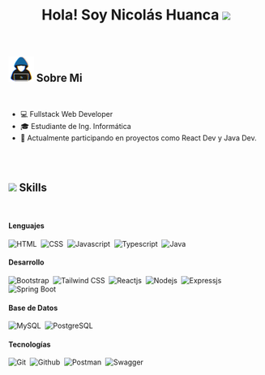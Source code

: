  <h1 align="center"><b>Hola! Soy Nicolás Huanca </b><img src="https://media.giphy.com/media/hvRJCLFzcasrR4ia7z/giphy.gif" width="35"></h1>

<br>

## <img src="https://github.com/0xAbdulKhalid/0xAbdulKhalid/raw/main/assets/mdImages/about_me.gif" width="50px"><b> Sobre Mi</b>

<br>

- 💻 Fullstack Web Developer
- 🎓 Estudiante de Ing. Informática
- 🚀 Actualmente participando en proyectos como React Dev y Java Dev.

<br><br>

## <img src="https://media2.giphy.com/media/QssGEmpkyEOhBCb7e1/giphy.gif?cid=ecf05e47a0n3gi1bfqntqmob8g9aid1oyj2wr3ds3mg700bl&rid=giphy.gif" width="25"><b> Skills</b>

<br>
<!-- <p align="center">
  <a href="https://skillicons.dev">
    <img src="https://skillicons.dev/icons?i=figma,html,css,js,typescript,react,nodejs,express,bootstrap,tailwind,py,java,mysql,git,github,postman,vscode" />
  </a>
</p> -->

#### Lenguajes

![HTML](https://img.shields.io/badge/-HTML-E34F26?style=flat&logo=html5&logoColor=white)&nbsp;
![CSS](https://img.shields.io/badge/-CSS-1572B6?style=flat&logo=css3&logoColor=white)&nbsp;
![Javascript](https://img.shields.io/badge/-JavaScript-F7DF1E?style=flat&logo=javascript&logoColor=black)&nbsp;
![Typescript](https://img.shields.io/badge/-TypeScript-3178C6?style=flat&logo=typescript&logoColor=white)&nbsp;
![Java](https://img.shields.io/badge/-Java-007396?style=flat&logo=java&logoColor=white)&nbsp;

<!--![Python](https://img.shields.io/badge/-Python-05122A?style=flat&logo=python)&nbsp; -->

#### Desarrollo
![Bootstrap](https://img.shields.io/badge/-Bootstrap-563D7C?style=flat&logo=bootstrap&logoColor=white)&nbsp;
![Tailwind CSS](https://img.shields.io/badge/-Tailwind_CSS-38B2AC?style=flat&logo=tailwind-css&logoColor=white)&nbsp;
![Reactjs](https://img.shields.io/badge/-React-20232A?style=flat&logo=react&logoColor=61DAFB)&nbsp;
![Nodejs](https://img.shields.io/badge/-Node.js-339933?style=flat&logo=node.js&logoColor=white)&nbsp;
![Expressjs](https://img.shields.io/badge/-Express-000000?style=flat&logo=express&logoColor=white)&nbsp;
![Spring Boot](https://img.shields.io/badge/-SpringBoot-6DB33F?style=flat&logo=spring-boot&logoColor=white)&nbsp;

<!--      
![Express.js](https://img.shields.io/badge/express.js-%23404d59.svg?style=flat&logo=express&logoColor=%2361DAFB) -->

#### Base de Datos

![MySQL](https://img.shields.io/badge/-MySQL-4479A1?style=flat&logo=mysql&logoColor=white)&nbsp;
![PostgreSQL](https://img.shields.io/badge/PostgreSQL-316192?style=flat&logo=postgresql&logoColor=green)

#### Tecnologías

![Git](https://img.shields.io/badge/-Git-05122A?style=flat&logo=git)&nbsp;
![Github](https://img.shields.io/badge/-GitHub-181717?style=flat&logo=github&logoColor=white)&nbsp;
![Postman](https://img.shields.io/badge/-Postman-FF6C37?style=flat&logo=postman&logoColor=white)&nbsp;
![Swagger](https://img.shields.io/badge/-Swagger-85EA2D?style=flat&logo=swagger&logoColor=black)&nbsp;

<br><br>
